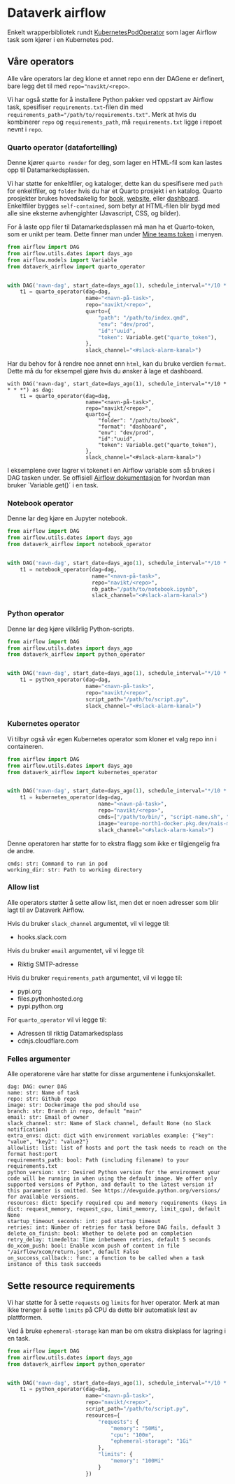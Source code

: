 # Dataverk airflow

Enkelt wrapperbibliotek rundt [KubernetesPodOperator](https://airflow.apache.org/docs/stable/kubernetes.html) som lager Airflow task som kjører i en Kubernetes pod.

## Våre operators

Alle våre operators lar deg klone et annet repo enn der DAGene er definert, bare legg det til med `repo="navikt/<repo>`.

Vi har også støtte for å installere Python pakker ved oppstart av Airflow task, spesifiser `requirements.txt`-filen din med `requirements_path="/path/to/requirements.txt"`.
Merk at hvis du kombinerer `repo` og `requirements_path`, må `requirements.txt` ligge i repoet nevnt i `repo`.

### Quarto operator (datafortelling)

Denne kjører `quarto render` for deg, som lager en HTML-fil som kan lastes opp til Datamarkedsplassen.

Vi har støtte for enkeltfiler, og kataloger, dette kan du spesifisere med `path` for enkeltfiler, og `folder` hvis du har et Quarto prosjekt i en katalog.
Quarto prosjekter brukes hovedsakelig for [book](https://quarto.org/docs/books/), [website](https://quarto.org/docs/websites/), eller [dashboard](https://quarto.org/docs/dashboards/).
Enkeltfiler bygges `self-contained`, som betyr at HTML-filen blir bygd med alle sine eksterne avhengighter (Javascript, CSS, og bilder).

For å laste opp filer til Datamarkedsplassen må man ha et Quarto-token, som er unikt per team.
Dette finner man under [Mine teams token](https://data.intern.nav.no/user/tokens) i menyen.

```python
from airflow import DAG
from airflow.utils.dates import days_ago
from airflow.models import Variable
from dataverk_airflow import quarto_operator


with DAG('navn-dag', start_date=days_ago(1), schedule_interval="*/10 * * * *") as dag:
    t1 = quarto_operator(dag=dag,
                         name="<navn-på-task>",
                         repo="navikt/<repo>",
                         quarto={
                             "path": "/path/to/index.qmd",
                             "env": "dev/prod",
                             "id":"uuid",
                             "token": Variable.get("quarto_token"),
                         },
                         slack_channel="<#slack-alarm-kanal>")
```


Har du behov for å rendre noe annet enn `html`, kan du bruke verdien `format`.
Dette må du for eksempel gjøre hvis du ønsker å lage et dashboard.

```
with DAG('navn-dag', start_date=days_ago(1), schedule_interval="*/10 * * * *") as dag:
    t1 = quarto_operator(dag=dag,
                         name="<navn-på-task>",
                         repo="navikt/<repo>",
                         quarto={
                             "folder": "/path/to/book",
                             "format": "dashboard",
                             "env": "dev/prod",
                             "id":"uuid",
                             "token": Variable.get("quarto_token"),
                         },
                         slack_channel="<#slack-alarm-kanal>")
```

I eksemplene over lagrer vi tokenet i en Airflow variable som så brukes i DAG tasken under.
Se offisiell [Airflow dokumentasjon](https://airflow.apache.org/docs/apache-airflow/stable/howto/variable.html) for hvordan man bruker `Variable.get()´ i en task.

### Notebook operator

Denne lar deg kjøre en Jupyter notebook.

```python
from airflow import DAG
from airflow.utils.dates import days_ago
from dataverk_airflow import notebook_operator


with DAG('navn-dag', start_date=days_ago(1), schedule_interval="*/10 * * * *") as dag:
    t1 = notebook_operator(dag=dag,
                           name="<navn-på-task>",
                           repo="navikt/<repo>",
                           nb_path="/path/to/notebook.ipynb",
                           slack_channel="<#slack-alarm-kanal>")
```

### Python operator

Denne lar deg kjøre vilkårlig Python-scripts.

```python
from airflow import DAG
from airflow.utils.dates import days_ago
from dataverk_airflow import python_operator


with DAG('navn-dag', start_date=days_ago(1), schedule_interval="*/10 * * * *") as dag:
    t1 = python_operator(dag=dag,
                         name="<navn-på-task>",
                         repo="navikt/<repo>",
                         script_path="/path/to/script.py",
                         slack_channel="<#slack-alarm-kanal>")
```

### Kubernetes operator

Vi tilbyr også vår egen Kubernetes operator som kloner et valg repo inn i containeren.

```python
from airflow import DAG
from airflow.utils.dates import days_ago
from dataverk_airflow import kubernetes_operator


with DAG('navn-dag', start_date=days_ago(1), schedule_interval="*/10 * * * *") as dag:
    t1 = kubernetes_operator(dag=dag,
                             name="<navn-på-task>",
                             repo="navikt/<repo>",
                             cmds=["/path/to/bin/", "script-name.sh", "argument1", "argument2"],
                             image="europe-north1-docker.pkg.dev/nais-management-233d/ditt-team/ditt-image:din-tag",
                             slack_channel="<#slack-alarm-kanal>")
```

Denne operatoren har støtte for to ekstra flagg som ikke er tilgjengelig fra de andre.

```
cmds: str: Command to run in pod
working_dir: str: Path to working directory
```

### Allow list

Alle operators støtter å sette allow list, men det er noen adresser som blir lagt til av Dataverk Airflow.

Hvis du bruker `slack_channel` argumentet, vil vi legge til:
- hooks.slack.com

Hvis du bruker `email` argumentet, vil vi legge til:
- Riktig SMTP-adresse

Hvis du bruker `requirements_path` argumentet, vil vi legge til:
- pypi.org
- files.pythonhosted.org
- pypi.python.org

For `quarto_operator` vil vi legge til:
- Adressen til riktig Datamarkedsplass
- cdnjs.cloudflare.com

### Felles argumenter

Alle operatorene våre har støtte for disse argumentene i funksjonskallet.

```
dag: DAG: owner DAG
name: str: Name of task
repo: str: Github repo
image: str: Dockerimage the pod should use
branch: str: Branch in repo, default "main"
email: str: Email of owner
slack_channel: str: Name of Slack channel, default None (no Slack notification)
extra_envs: dict: dict with environment variables example: {"key": "value", "key2": "value2"}
allowlist: list: list of hosts and port the task needs to reach on the format host:port
requirements_path: bool: Path (including filename) to your requirements.txt
python_version: str: Desired Python version for the environment your code will be running in when using the default image. We offer only supported versions of Python, and default to the latest version if this parameter is omitted. See https://devguide.python.org/versions/ for available versions.
resources: dict: Specify required cpu and memory requirements (keys in dict: request_memory, request_cpu, limit_memory, limit_cpu), default None
startup_timeout_seconds: int: pod startup timeout
retries: int: Number of retries for task before DAG fails, default 3
delete_on_finish: bool: Whether to delete pod on completion
retry_delay: timedelta: Time inbetween retries, default 5 seconds
do_xcom_push: bool: Enable xcom push of content in file "/airflow/xcom/return.json", default False
on_success_callback:: func: a function to be called when a task instance of this task succeeds
```

## Sette resource requirements

Vi har støtte for å sette `requests` og `limits` for hver operator.
Merk at man ikke trenger å sette `limits` på CPU da dette blir automatisk løst av plattformen.

Ved å bruke `ephemeral-storage` kan man be om ekstra diskplass for lagring i en task.

```python
from airflow import DAG
from airflow.utils.dates import days_ago
from dataverk_airflow import python_operator


with DAG('navn-dag', start_date=days_ago(1), schedule_interval="*/10 * * * *") as dag:
    t1 = python_operator(dag=dag,
                         name="<navn-på-task>",
                         repo="navikt/<repo>",
                         script_path="/path/to/script.py",
                         resources={
                             "requests": {
                                 "memory": "50Mi",
                                 "cpu": "100m",
                                 "ephemeral-storage": "1Gi"
                             },
                             "limits": {
                                 "memory": "100Mi"
                             }
                         })
```
